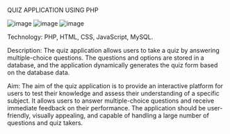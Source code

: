 QUIZ APPLICATION USING PHP

![image](https://github.com/harryongit/quizapplicationphp/assets/74458044/a150ff06-ca03-4125-aa10-33284ac2d5d2)
![image](https://github.com/harryongit/quizapplicationphp/assets/74458044/bd55e464-4a00-4c6d-afa4-1b9698c9cbd6)
![image](https://github.com/harryongit/quizapplicationphp/assets/74458044/58614a2f-af36-4857-945a-f026a9e9ad1f)

Technology: PHP, HTML, CSS, JavaScript, MySQL.

Description: The quiz application allows users to take a quiz by answering multiple-choice questions. The questions and options are stored in a database, and the application dynamically generates the quiz form based on the database data.

Aim:
The aim of the quiz application is to provide an interactive platform for users to test their knowledge and assess their understanding of a specific subject. It allows users to answer multiple-choice questions and receive immediate feedback on their performance. The application should be user-friendly, visually appealing, and capable of handling a large number of questions and quiz takers.
